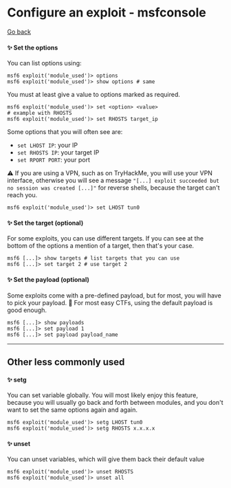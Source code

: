 # Configure an exploit - msfconsole

[Go back](../index.md#msfconsole)

<div class="row row-cols-lg-2"><div>

#### ✨️ Set the options

You can list options using:

```bash!
msf6 exploit('module_used')> options
msf6 exploit('module_used')> show options # same
```

You must at least give a value to options marked as required.

```bash!
msf6 exploit('module_used')> set <option> <value>
# example with RHOSTS
msf6 exploit('module_used')> set RHOSTS target_ip
```

Some options that you will often see are:

* `set LHOST IP`: your IP
* `set RHOSTS IP`: your target IP
* `set RPORT PORT`: your port

⚠️ If you are using a VPN, such as on TryHackMe, you will use your VPN interface, otherwise you will see a message `"[...] exploit succeeded but no session was created [...]"` for reverse shells, because the target can't reach you.

```bash!
msf6 exploit('module_used')> set LHOST tun0
```
</div><div>

#### ✨️ Set the target (optional)

For some exploits, you can use different targets. If you can see at the bottom of the options a mention of a target, then that's your case.

```bash!
msf6 [...]> show targets # list targets that you can use
msf6 [...]> set target 2 # use target 2
```

#### ✨️ Set the payload (optional)

Some exploits come with a pre-defined payload, but for most, you will have to pick your payload. 🔎 For most easy CTFs, using the default payload is good enough.

```bash!
msf6 [...]> show payloads
msf6 [...]> set payload 1
msf6 [...]> set payload payload_name
```
</div></div>

<hr class="sep-both">

## Other less commonly used

<div class="row row-cols-lg-2"><div>

#### ✨️ setg

You can set variable globally. You will most likely enjoy this feature, because you will usually go back and forth between modules, and you don't want to set the same options again and again.

```bash!
msf6 exploit('module_used')> setg LHOST tun0
msf6 exploit('module_used')> setg RHOSTS x.x.x.x
```
</div><div>

#### ✨️ unset

You can unset variables, which will give them back their default value

```bash!
msf6 exploit('module_used')> unset RHOSTS
msf6 exploit('module_used')> unset all
```
</div></div>